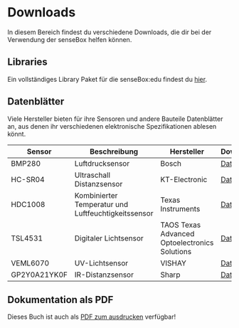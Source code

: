 # Downloads
In diesem Bereich findest du verschiedene Downloads, die dir bei der Verwendung der senseBox helfen können.

## Libraries
Ein vollständiges Library Paket für die senseBox:edu findest du [hier](https://raw.githubusercontent.com/sensebox/resources/master/libraries/senseBox_Libraries.zip).

## Datenblätter
Viele Hersteller bieten für ihre Sensoren und andere Bauteile Datenblätter an, aus denen ihr verschiedenen elektronische Spezifikationen ablesen könnt.

| Sensor  | Beschreibung   | Hersteller | Download              |
|---------|----------------|------------|-----------------------|
| BMP280  | Luftdrucksensor | Bosch | [Datenblatt](https://raw.githubusercontent.com/sensebox/resources/master/datasheets/ddatasheet_BMP280-pressure-sensor.pdf) |
| HC-SR04 | Ultraschall Distanzsensor | KT-Electronic | [Datenblatt](https://raw.githubusercontent.com/sensebox/resources/master/datasheets/datasheet_HC-SR04_ultraschallmodul.pdf) |
| HDC1008 | Kombinierter Temperatur und Luftfeuchtigkeitssensor| Texas Instruments     |[Datenblatt](https://raw.githubusercontent.com/sensebox/resources/master/datasheets/datasheet_hdc1008.pdf)
| TSL4531 | Digitaler Lichtsensor | TAOS Texas Advanced Optoelectronics Solutions |[Datenblatt](https://raw.githubusercontent.com/sensebox/resources/master/datasheets/datasheet_TSL4531_lux-sensor.pdf)|
| VEML6070| UV-Lichtsensor |VISHAY | [Datenblatt](https://raw.githubusercontent.com/sensebox/resources/master/datasheets/datasheet_veml6070-UV-A-Light-Sensor.pdf)                        |
| GP2Y0A21YK0F        |   IR-Distanzsensor                        |   Sharp        |  [Datenblatt](https://raw.githubusercontent.com/sensebox/resources/master/datasheets/datasheet_sharp_ir-dist_GP2Y0A21YK0F.pdf)                                                                                                                     |

## Dokumentation als PDF
Dieses Buch ist auch als [PDF zum ausdrucken](https://sensebox.de/books/senseBox:edu_de.pdf) verfügbar!

